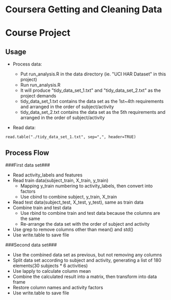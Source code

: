 Coursera Getting and Cleaning Data 
==================================
Course Project
==============

Usage
-----
- Process data:
	* Put run_analysis.R in the data directory (ie. "UCI HAR Dataset" in this project)
	* Run run_analysis.R 
	* It will produce "tidy_data_set_1.txt" and "tidy_data_set_2.txt" as the project demands
	* tidy_data_set_1.txt contains the data set as the 1st~4th requirements and arranged in the order of subject/activity
	* tidy_data_set_2.txt contains the data set as the 5th requirements and arranged in the order of subject/activity
	
- Read data:

~~~
read.table("./tidy_data_set_1.txt", sep=",", header=TRUE)
~~~
	
Process Flow
------------

###First data set###
- Read activity_labels and features
- Read train data(subject_train, X_train, y_train)
	* Mapping y_train numbering to activity_labels, then convert into factors
	* Use cbind to combine subject, y_train, X_train
- Read test data(subject_test, X_test, y_test), same as train data
- Combine train and test data
	* Use rbind to combine train and test data because the columns are the same
	* Re-arrange the data set with the order of subject and activity
- Use grep to remove columns other than mean() and std()
- Use write.table to save file

###Second data set###
- Use the combined data set as previous, but not removing any columns
- Split data set according to subject and activity, generating a list of 180 elements(30 subjects * 6 activities)
- Use lapply to calculate column mean
- Combine the calculated result into a matrix, then transform into data frame
- Restore column names and activity factors
- Use write.table to save file